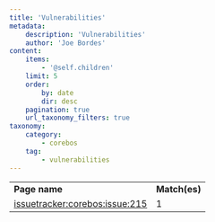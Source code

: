 ```yaml
---
title: 'Vulnerabilities'
metadata:
    description: 'Vulnerabilities'
    author: 'Joe Bordes'
content:
    items:
        - '@self.children'
    limit: 5
    order:
        by: date
        dir: desc
    pagination: true
    url_taxonomy_filters: true
taxonomy:
    category:
        - corebos
    tag:
        - vulnerabilities
---
```


<table class="table table-striped">
<tbody>
<tr>
<td><strong>Page name</strong></td>
<td><strong>Match(es)</th>
</tr>
<tr>
<td><a href="url">issuetracker:corebos:issue:215</a></td>
<td>1</td>
</tr>
</tbody>
</table>